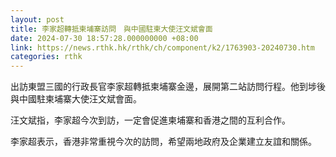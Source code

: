 ```yaml
---
layout: post
title: 李家超轉抵柬埔寨訪問　與中國駐柬大使汪文斌會面
date: 2024-07-30 18:57:28.000000000 +08:00
link: https://news.rthk.hk/rthk/ch/component/k2/1763903-20240730.htm
categories: rthk
---
```


出訪東盟三國的行政長官李家超轉抵柬埔寨金邊，展開第二站訪問行程。他到埗後與中國駐柬埔寨大使汪文斌會面。

汪文斌指，李家超今次到訪，一定會促進柬埔寨和香港之間的互利合作。

李家超表示，香港非常重視今次的訪問，希望兩地政府及企業建立友誼和關係。
